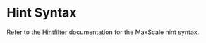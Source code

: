 # Hint Syntax

Refer to the [Hintfilter](../Filters/Hintfilter.md) documentation for the
MaxScale hint syntax.
